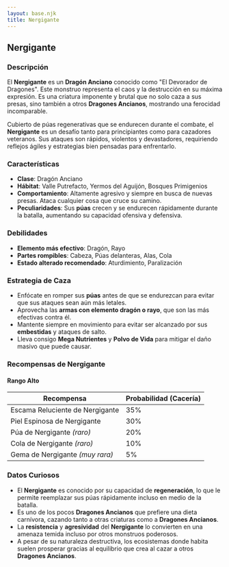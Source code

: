 ```yaml
---
layout: base.njk
title: Nergigante
---
```

## Nergigante

### Descripción
El **Nergigante** es un **Dragón Anciano** conocido como "El Devorador de Dragones". Este monstruo representa el caos y la destrucción en su máxima expresión. Es una criatura imponente y brutal que no solo caza a sus presas, sino también a otros **Dragones Ancianos**, mostrando una ferocidad incomparable.

Cubierto de púas regenerativas que se endurecen durante el combate, el **Nergigante** es un desafío tanto para principiantes como para cazadores veteranos. Sus ataques son rápidos, violentos y devastadores, requiriendo reflejos ágiles y estrategias bien pensadas para enfrentarlo.

### Características
- **Clase**: Dragón Anciano  
- **Hábitat**: Valle Putrefacto, Yermos del Aguijón, Bosques Primigenios  
- **Comportamiento**: Altamente agresivo y siempre en busca de nuevas presas. Ataca cualquier cosa que cruce su camino.  
- **Peculiaridades**: Sus **púas** crecen y se endurecen rápidamente durante la batalla, aumentando su capacidad ofensiva y defensiva.

### Debilidades
- **Elemento más efectivo**: Dragón, Rayo  
- **Partes rompibles**: Cabeza, Púas delanteras, Alas, Cola  
- **Estado alterado recomendado**: Aturdimiento, Paralización

### Estrategia de Caza
- Enfócate en romper sus **púas** antes de que se endurezcan para evitar que sus ataques sean aún más letales.  
- Aprovecha las **armas con elemento dragón o rayo**, que son las más efectivas contra él.  
- Mantente siempre en movimiento para evitar ser alcanzado por sus **embestidas** y ataques de salto.  
- Lleva consigo **Mega Nutrientes** y **Polvo de Vida** para mitigar el daño masivo que puede causar.

### Recompensas de Nergigante

#### **Rango Alto**
| Recompensa                           | Probabilidad (Cacería) |  
|--------------------------------------|------------------------|  
| Escama Reluciente de Nergigante      | 35%                    |  
| Piel Espinosa de Nergigante         | 30%                    |  
| Púa de Nergigante *(raro)*           | 20%                    |  
| Cola de Nergigante *(raro)*          | 10%                    |  
| Gema de Nergigante *(muy rara)*      | 5%                     |  

### Datos Curiosos
- El **Nergigante** es conocido por su capacidad de **regeneración**, lo que le permite reemplazar sus púas rápidamente incluso en medio de la batalla.  
- Es uno de los pocos **Dragones Ancianos** que prefiere una dieta carnívora, cazando tanto a otras criaturas como a **Dragones Ancianos**.  
- La **resistencia** y **agresividad** del **Nergigante** lo convierten en una amenaza temida incluso por otros monstruos poderosos.  
- A pesar de su naturaleza destructiva, los ecosistemas donde habita suelen prosperar gracias al equilibrio que crea al cazar a otros **Dragones Ancianos**.